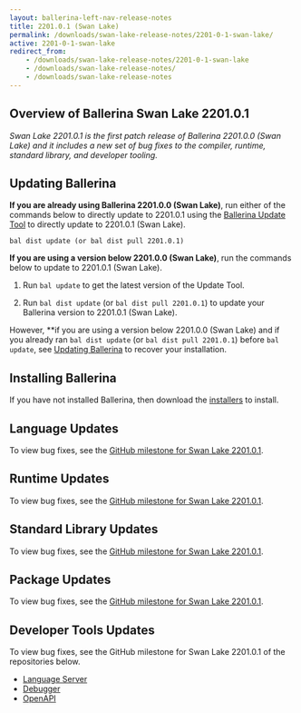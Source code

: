 ```yaml
---
layout: ballerina-left-nav-release-notes
title: 2201.0.1 (Swan Lake) 
permalink: /downloads/swan-lake-release-notes/2201-0-1-swan-lake/
active: 2201-0-1-swan-lake
redirect_from: 
    - /downloads/swan-lake-release-notes/2201-0-1-swan-lake
    - /downloads/swan-lake-release-notes/
    - /downloads/swan-lake-release-notes
---
```


## Overview of Ballerina Swan Lake 2201.0.1

<em>Swan Lake 2201.0.1 is the first patch release of Ballerina 2201.0.0 (Swan Lake) and it includes a new set of bug fixes to the compiler, runtime, standard library, and developer tooling.</em> 

## Updating Ballerina

**If you are already using Ballerina 2201.0.0 (Swan Lake)**, run either of the commands below to directly update to 2201.0.1 using the [Ballerina Update Tool](/learn/cli-documentation/update-tool/) to directly update to 2201.0.1 (Swan Lake).

`bal dist update (or bal dist pull 2201.0.1)`

**If you are using a version below 2201.0.0 (Swan Lake)**, run the commands below to update to 2201.0.1 (Swan Lake).

1. Run `bal update` to get the latest version of the Update Tool.

2. Run `bal dist update` (or `bal dist pull 2201.0.1`) to update your Ballerina version to 2201.0.1 (Swan Lake).

However, **if you are using a version below 2201.0.0 (Swan Lake) and if you already ran `bal dist update` (or `bal dist pull 2201.0.1`) before `bal update`, see [Updating Ballerina](/downloads/swan-lake-release-notes/2201-0-0-swan-lake/#troubleshooting) to recover your installation.

## Installing Ballerina

If you have not installed Ballerina, then download the [installers](/downloads/#swanlake) to install.

## Language Updates

To view bug fixes, see the [GitHub milestone for Swan Lake 2201.0.1](https://github.com/ballerina-platform/ballerina-lang/issues?q=is%3Aissue+milestone%3A%22Ballerina+2201.0.1%22+is%3Aclosed).

## Runtime Updates

To view bug fixes, see the [GitHub milestone for Swan Lake 2201.0.1](https://github.com/ballerina-platform/ballerina-lang/issues?q=is%3Aissue+is%3Aclosed+label%3AType%2FBug+milestone%3A%22Ballerina+2201.0.1%22+label%3ATeam%2FjBallerina).

## Standard Library Updates

To view bug fixes, see the [GitHub milestone for Swan Lake 2201.0.1](https://github.com/ballerina-platform/ballerina-standard-library/issues?q=is%3Aclosed+is%3Aissue+milestone%3A%22Swan+Lake+2201.0.1%22+label%3AType%2FBug).

## Package Updates

To view bug fixes, see the [GitHub milestone for Swan Lake 2201.0.1](https://github.com/ballerina-platform/ballerina-lang/issues?q=is%3Aissue+label%3AArea%2FProjectAPI+milestone%3A%22Ballerina+2201.0.1%22+is%3Aclosed).

## Developer Tools Updates

To view bug fixes, see the GitHub milestone for Swan Lake 2201.0.1 of the repositories below.

- [Language Server](https://github.com/ballerina-platform/ballerina-lang/issues?q=is%3Aissue+is%3Aclosed+label%3ATeam%2FLanguageServer+milestone%3A%22Ballerina+2201.0.1%22+)
- [Debugger](https://github.com/ballerina-platform/ballerina-lang/issues?q=is%3Aissue+label%3AArea%2FDebugger+milestone%3A%22Ballerina+2201.0.1%22+is%3Aclosed)
- [OpenAPI](https://github.com/ballerina-platform/openapi-tools/milestone/13)

<!-- <style>.cGitButtonContainer, .cBallerinaTocContainer {display:none;}</style> -->
